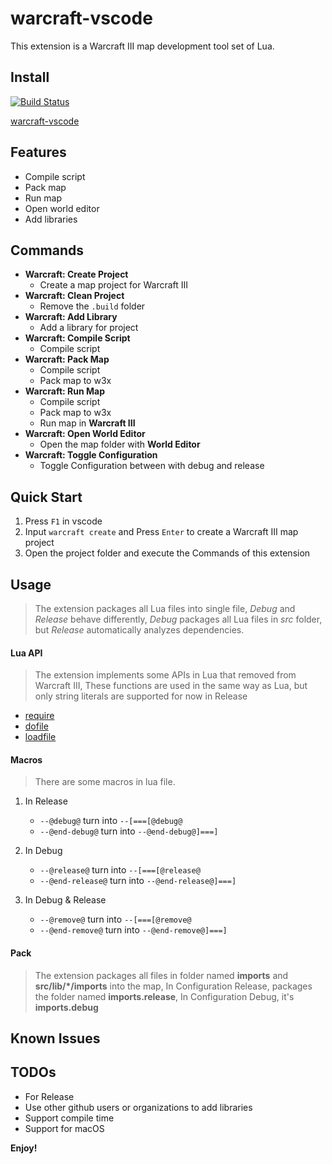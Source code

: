 # warcraft-vscode

This extension is a Warcraft III map development tool set of Lua.

## Install

[![Build Status](https://travis-ci.com/warcraft-iii/warcraft-vscode.svg?branch=master)](https://travis-ci.com/warcraft-iii/warcraft-vscode)

[warcraft-vscode](https://marketplace.visualstudio.com/items?itemName=Dencer.warcraft-vscode)

## Features

- Compile script
- Pack map
- Run map
- Open world editor
- Add libraries

## Commands

- **Warcraft: Create Project**
    - Create a map project for Warcraft III
- **Warcraft: Clean Project**
    - Remove the `.build` folder
- **Warcraft: Add Library**
    - Add a library for project
- **Warcraft: Compile Script**
    - Compile script
- **Warcraft: Pack Map**
    - Compile script
    - Pack map to w3x
- **Warcraft: Run Map**
    - Compile script
    - Pack map to w3x
    - Run map in **Warcraft III**
- **Warcraft: Open World Editor**
    - Open the map folder with **World Editor**
- **Warcraft: Toggle Configuration**
    - Toggle Configuration between with debug and release

## Quick Start

1. Press `F1` in vscode
2. Input `warcraft create` and Press `Enter` to create a Warcraft III map project
3. Open the project folder and execute the Commands of this extension

## Usage

> The extension packages all Lua files into single file, *Debug* and *Release* behave differently, *Debug* packages all Lua files in *src* folder, but *Release* automatically analyzes dependencies.

#### Lua API

> The extension implements some APIs in Lua that removed from Warcraft III, These functions are used in the same way as Lua, but only string literals are supported for now in Release

- [require](https://www.lua.org/manual/5.3/manual.html#pdf-require)
- [dofile](https://www.lua.org/manual/5.3/manual.html#pdf-dofile)
- [loadfile](https://www.lua.org/manual/5.3/manual.html#pdf-loadfile)

#### Macros

> There are some macros in lua file.

1. In Release
    - `--@debug@` turn into `--[===[@debug@`
    - `--@end-debug@` turn into `--@end-debug@]===]`

2. In Debug
    - `--@release@` turn into `--[===[@release@`
    - `--@end-release@` turn into `--@end-release@]===]`

3. In Debug & Release
    - `--@remove@` turn into `--[===[@remove@`
    - `--@end-remove@` turn into `--@end-remove@]===]`

#### Pack

> The extension packages all files in folder named **imports** and **src/lib/*/imports** into the map, In Configuration Release, packages the folder named **imports.release**, In Configuration Debug, it's **imports.debug**

## Known Issues

## TODOs

- For Release
- Use other github users or organizations to add libraries
- Support compile time
- Support for macOS

**Enjoy!**
